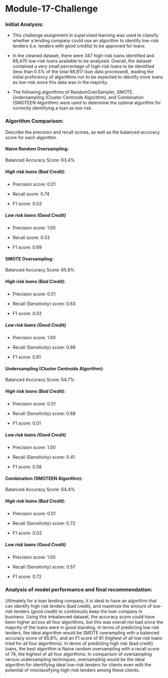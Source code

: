 # Module-17-Challenge
### Initial Analysis:
* This challenge assignment in supervised learning was used to classify whether a lending company could use an algorithm to identify low-risk lenders (i.e. lenders with good credits) to be approved for loans.

* In the cleaned dataset, there were 347 high-risk loans identified and 68,470 low-risk loans available to be analyzed. Overall, the dataset contained a very small percentage of high-risk loans to be identified (less than 0.5% of the total 68,817 loan data processed), leading the initial proficiency of algorithms run to be expected to identify more loans as low-risk since this data was in the majority.


* The following algorithms of RandomOverSampler, SMOTE, Undersampling (Cluster Centroids Algorithm), and Combination (SMOTEEN Algorithm) were used to determine the optimal algorithm for correctly identifying a loan as low risk.  

### Algorithm Comparison: 
Describe the precision and recall scores, as well as the balanced accuracy score for each algorithm.

#### Naive Random Oversampling:
Balanced Accuracy Score: 63.4%

##### High risk loans (Bad Credit):
* Precision score: 0.01

* Recall score: 0.74

* F1 score: 0.02


##### Low risk loans (Good Credit)
* Precision score: 1.00

* Recall score: 0.53

* F1 score: 0.69

#### SMOTE Oversampling:
Balanced Accuracy Score: 65.8%

##### High risk loans (Bad Credit):
* Precision score: 0.01

* Recall (Sensitivity) score: 0.63

* F1 score: 0.02


##### Low risk loans (Good Credit)
* Precision score: 1.00

* Recall (Sensitivity) score: 0.68

* F1 score: 0.81

#### Undersampling (Cluster Centroids Algorithm):
Balanced Accuracy Score: 54.7%

##### High risk loans (Bad Credit):
* Precision score: 0.01

* Recall (Sensitivity) score: 0.68

* F1 score: 0.01


##### Low risk loans (Good Credit)
* Precision score: 1.00

* Recall (Sensitivity) score: 0.41

* F1 score: 0.58

#### Combination (SMOTEEN Algorithm):
Balanced Accuracy Score: 64.4%

##### High risk loans (Bad Credit):
* Precision score: 0.01

* Recall (Sensitivity) score: 0.72

* F1 score: 0.02


##### Low risk loans (Good Credit)
* Precision score: 1.00

* Recall (Sensitivity) score: 0.57

* F1 score: 0.72


### Analysis of model performance and final recommendation:
Ultimately for a loan lending company, it is ideal to have an algorithm that can identify high risk lenders (bad credit), and maximize the amount of low-risk lenders (good credit) to continously keep the loan company in business. Using this imbalanced dataset, the accuracy score could have been higher across all four algorithms, but this was overall not bad since the majority of the loans were in good standing. In terms of predicting low risk lenders, the ideal algorithm would be SMOTE overampling with a balanced accuracy score of 65.8%, and an F1 score of 81 (highest of all low risk loans tried for all four algorithms). In terms of predicting high risk (bad credit) loans, the best algorithm is Naive random oversampling with a recall score of 74, the highest of all four algorithms. In comparison of oversampling versus undersampling techniques, oversampling would be the ideal algorithm for identifying ideal low-risk lenders for clients even with the potential of misclassifying high-risk lenders among these clients.

